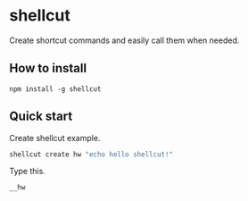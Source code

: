 # shellcut
Create shortcut commands and easily call them when needed.

## How to install
```
npm install -g shellcut
```

## Quick start
Create shellcut example.
```cmd
shellcut create hw "echo hello shellcut!"
```
Type this.
```
__hw
```

